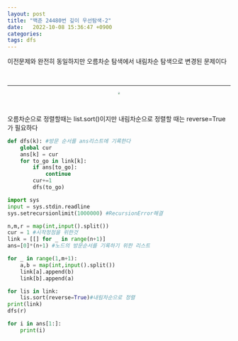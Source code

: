 ```yaml
---
layout: post
title: "백준 24480번 깊이 우선탐색-2"
date:   2022-10-08 15:36:47 +0900
categories:
tags: dfs
---
```


이전문제와 완전히 동일하지만 오름차순 탐색에서 내림차순 탐색으로 변경된 문제이다

&nbsp;

<hr>
<center>
<img src="https://user-images.githubusercontent.com/80758613/194695934-e1dade68-2f0b-4321-ac06-dc11a6b0a203.jpeg" style="zoom:30%;">
</center>

&nbsp;

오름차순으로 정렬할때는 list.sort()이지만 내림차순으로 정렬할 때는 reverse=True가 필요하다

``` python
def dfs(k): #방문 순서를 ans리스트에 기록한다
    global cur
    ans[k] = cur
    for to_go in link[k]:
        if ans[to_go]:
            continue
        cur+=1
        dfs(to_go) 

import sys
input = sys.stdin.readline
sys.setrecursionlimit(1000000) #RecursionError해결

n,m,r = map(int,input().split())
cur = 1 #시작정점을 위한것
link = [[] for _ in range(n+1)]
ans=[0]*(n+1) #노드의 방문순서를 기록하기 위한 리스트

for _ in range(1,m+1):
    a,b = map(int,input().split())
    link[a].append(b)
    link[b].append(a)

for lis in link:
    lis.sort(reverse=True)#내림차순으로 정렬
print(link)
dfs(r)

for i in ans[1:]:
    print(i)
```

